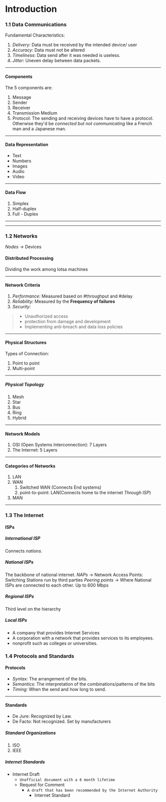 # Introduction

### 1.1 Data Communications
Fundamental Characteristics: 
1. *Delivery*: Data must be received by the intended device/ user 
2. *Accuracy*: Data must not be altered
3. *Timeliness*: Data send after it was needed is useless.
4. *Jitter*: Uneven delay between data packets.
***
#### Components
The 5 components are:
1. Message
2. Sender
3. Receiver
4. Transmission Medium
5. Protocol: The sending and receiving devices have to have a protocol. Otherwise they'd be *connected but not communicating* like a French man and a Japanese man.
***
#### Data Representation
- Text
- Numbers
- Images
- Audio
- Video

***
#### Data Flow
1. Simplex
2. Half-duplex
3. Full - Duplex
***
***
### 1.2 Networks
*Nodes* -> Devices
#### Distributed Processing
Dividing the work among lotsa machines
***
#### Network Criteria
1. *Performance:* Measured based on #throughput and #delay
2. *Reliability:* Measured by the **Frequency of failures**
3. *Security:*
> - Unauthorized access
> - protection from damage and development
> - Implementing anti-breach and data loss policies

***
#### Physical Structures
Types of Connection:
1. Point to point
2. Multi-point 
***
##### Physical Topology
1. Mesh
2. Star
3. Bus
4. Ring
5. Hybrid
***

#### Network Models
1. OSI (Open Systems Interconnection): 7 Layers
2. The Internet: 5 Layers
***
#### Categories of Networks
1. LAN
2. WAN
	1. Switched WAN (Connects End systems)
	2. point-to-point: LAN(Connects home to the internet *Through ISP*)
3. MAN

***

### 1.3 The Internet
#### ISPs
##### International ISP
Connects *nations*.

##### National ISPs
The backbone of national internet. 
*NAPs* -> Network Access Points: Switching Stations run by third parties
*Peering points* -> Where National ISPs are connected to each other.
Up to 600 Mbps

##### Regional ISPs
Third level on the hierarchy

##### Local ISPs
- A company that provides Internet Services
- A corporation with a network that provides services to its employees.
- nonprofit such as colleges or universities.

### 1.4 Protocols and Standards
#### Protocols
- *Syntax:* The arrangement of the bits.
- *Semantics:* The interpretation of the combinations/patterns of the bits
- *Timing:* When the send and how long to send.
***
#### Standards
- De Jure: Recognized by Law.
- De Facto: Not recognized. Set by manufacturers

##### Standard Organizations
1. ISO
2. IEEE

##### Internet Standards
- Internet Draft
	- `Unofficial document with a 6 month lifetime`
	- Request for Comment
		- `A draft that has been recommended by the Internet Authority`
			- Internet Standard
